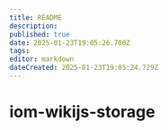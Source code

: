 ```yaml
---
title: README
description: 
published: true
date: 2025-01-23T19:05:26.700Z
tags: 
editor: markdown
dateCreated: 2025-01-23T19:05:24.729Z
---
```


# iom-wikijs-storage

